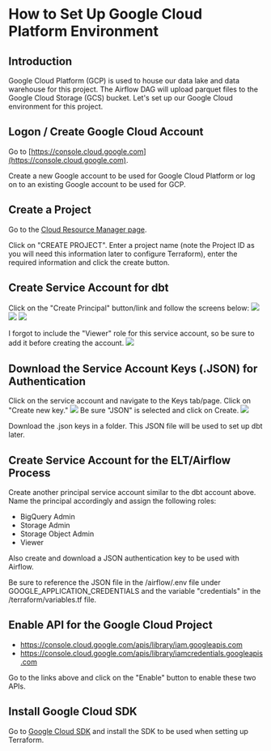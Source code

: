 # How to Set Up Google Cloud Platform Environment

## Introduction

Google Cloud Platform (GCP) is used to house our data lake and data warehouse for this project.
The Airflow DAG will upload parquet files to the Google Cloud Storage (GCS) bucket.  Let's set up our Google Cloud environment for this project.

## Logon / Create Google Cloud Account

Go to [https://console.cloud.google.com](https://console.cloud.google.com).

Create a new Google account to be used for Google Cloud Platform or log on to an existing Google account to be used for GCP.

## Create a Project

Go to the [Cloud Resource Manager page](https://console.cloud.google.com/cloud-resource-manager).

Click on "CREATE PROJECT".  Enter a project name (note the Project ID as you will need this information later to configure Terraform), enter the required information and click the create button.

## Create Service Account for dbt

Click on the "Create Principal" button/link and follow the screens below:
![](../images/BigQuery-Create-Credentials-01.png)
![](../images/BigQuery-Create-Credentials-02.png)
![](../images/BigQuery-Create-Credentials-03.png)

I forgot to include the "Viewer" role for this service account, so be sure to add it before creating the account.
![](../images/BigQuery-Create-Credentials-06.png)

## Download the Service Account Keys (.JSON) for Authentication

Click on the service account and navigate to the Keys tab/page.  Click on "Create new key."
![](../images/BigQuery-Create-Credentials-04.png)
Be sure "JSON" is selected and click on Create.
![](../images/BigQuery-Create-Credentials-05.png)

Download the .json keys in a folder.  This JSON file will be used to set up dbt later.

## Create Service Account for the ELT/Airflow Process

Create another principal service account similar to the dbt account above.  Name the principal accordingly and assign the following roles:

* BigQuery Admin
* Storage Admin
* Storage Object Admin
* Viewer

Also create and download a JSON authentication key to be used with Airflow.

Be sure to reference the JSON file in the /airflow/.env file under GOOGLE_APPLICATION_CREDENTIALS and the variable "credentials" in the /terraform/variables.tf file.

## Enable API for the Google Cloud Project

* https://console.cloud.google.com/apis/library/iam.googleapis.com
* https://console.cloud.google.com/apis/library/iamcredentials.googleapis.com

Go to the links above and click on the "Enable" button to enable these two APIs.

## Install Google Cloud SDK

Go to [Google Cloud SDK](https://cloud.google.com/sdk/docs/quickstart) and install the SDK to be used when setting up Terraform.
